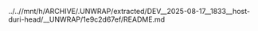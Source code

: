 ../..//mnt/h/ARCHIVE/.UNWRAP/extracted/DEV__2025-08-17__1833__host-duri-head/__UNWRAP/1e9c2d67ef/README.md